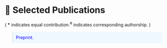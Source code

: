
# 📝 Selected Publications 
( <b>*</b> indicates equal contribution.<sup>#</sup> indicates corresponding authorship. )


<style>
.box {
  display: inline-block;
  background-color: lightgray;
}

.blue-text {
  color: blue;
}
</style>

<style>
  .equal {
    font-size: 20px;
  }
</style>
<style>
  .me {
    color: blue;  
    font-weight: bold;  
  }
</style>




<blockquote style="font-size: 1em; color: blue; background-color: #f0f8ff; padding: 10px;">
Preprint.
</blockquote>
<!-- Preprint -->
<!-- 
<div class='paper-box'><div class='paper-box-image'><div><div class="badge">preprint</div><img src='images/project1.jpg' alt="sym" width="100%"></div></div>
<div class='paper-box-text' markdown="1">

Knowledge Memorization and Rumination for Pre-trained Model-based Class-Incremental Learning \\
Zijian Gao<sup>*</sup>,<span class="me">Wangwang Jia</span><sup>*</sup>, Xingxing Zhang, Dulan Zhou, Kele Xu<sup>#</sup>, Feng Dawei, Yong Dou, Xinjun Mao, Huaimin Wang. 
-->

</div>
</div>





